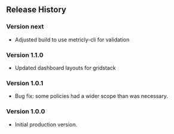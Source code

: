 ## Release History

### Version next

* Adjusted build to use metricly-cli for validation

### Version 1.1.0

* Updated dashboard layouts for gridstack

### Version 1.0.1

* Bug fix: some policies had a wider scope than was necessary.

### Version 1.0.0

* Initial production version.
